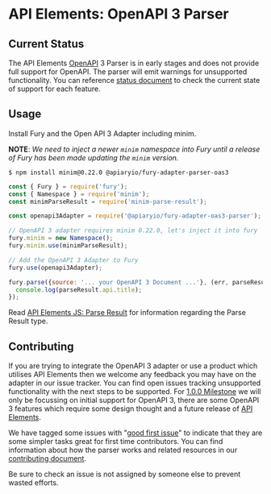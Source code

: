 # API Elements: OpenAPI 3 Parser

## Current Status

The API Elements [OpenAPI][] 3 Parser is in early stages and does not provide
full support for OpenAPI. The parser will emit warnings for unsupported
functionality. You can reference [status document][] to check the current state
of support for each feature.

## Usage

Install Fury and the Open API 3 Adapter including minim.

**NOTE**: *We need to inject a newer `minim` namespace into Fury until a
release of Fury has been made updating the `minim` version.*

```shell
$ npm install minim@0.22.0 @apiaryio/fury-adapter-parser-oas3
```

```js
const { Fury } = require('fury');
const { Namespace } = require('minim');
const minimParseResult = require('minim-parse-result');

const openapi3Adapter = require('@apiaryio/fury-adapter-oas3-parser');

// OpenAPI 3 adapter requires minim 0.22.0, let's inject it into fury
fury.minim = new Namespace();
fury.minim.use(minimParseResult);

// Add the OpenAPI 3 Adapter to Fury
fury.use(openapi3Adapter);

fury.parse({source: '... your OpenAPI 3 Document ...'}, (err, parseResult) => {
  console.log(parseResult.api.title);
});
```

Read [API Elements JS: Parse
Result](https://api-elements-js.readthedocs.io/en/latest/api.html#parse-result)
for information regarding the Parse Result type.

## Contributing

If you are trying to integrate the OpenAPI 3 adapter or use a product which
utilises API Elements then we welcome any feedback you may have on the adapter
in our issue tracker. You can find open issues tracking unsupported
functionality with the next steps to be supported. For [1.0.0 Milestone][] we
will only be focussing on initial support for OpenAPI 3, there are some OpenAPI
3 features which require some design thought and a future release of [API
Elements][].

We have tagged some issues with "[good first issue][]" to indicate that they
are some simpler tasks great for first time contributors. You can find
information about how the parser works and related resources in our
[contributing
document](https://github.com/apiaryio/fury-adapter-oas3-parser/blob/master/CONTRIBUTING.md).

Be sure to check an
issue is not assigned by someone else to prevent wasted efforts.


[API Elements]: https://apielements.org/
[OpenAPI]: https://github.com/OAI/OpenAPI-Specification
[status document]: https://github.com/apiaryio/fury-adapter-oas3-parser/blob/master/STATUS.md
[1.0.0 Milestone]: https://github.com/apiaryio/fury-adapter-oas3-parser/milestone/3
[good first issue]: https://github.com/apiaryio/fury-adapter-oas3-parser/issues?q=is%3Aissue+is%3Aopen+sort%3Aupdated-desc+label%3A%22good+first+issue%22
